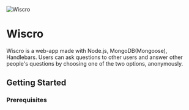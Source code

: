 ![Wiscro](https://raw.githubusercontent.com/KSSBro/wiscro/master/public/images/wiscro_small.png)
# Wiscro
Wiscro is a web-app made with Node.js, MongoDB(Mongoose), Handlebars.
Users can ask questions to other users and answer other people's questions by choosing one of the two options, anonymously.

## Getting Started

### Prerequisites

